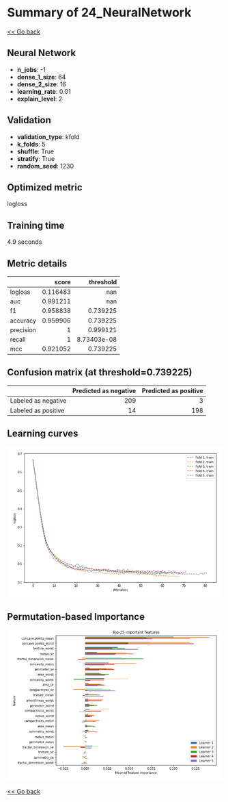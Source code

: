# Summary of 24_NeuralNetwork

[<< Go back](../README.md)


## Neural Network
- **n_jobs**: -1
- **dense_1_size**: 64
- **dense_2_size**: 16
- **learning_rate**: 0.01
- **explain_level**: 2

## Validation
 - **validation_type**: kfold
 - **k_folds**: 5
 - **shuffle**: True
 - **stratify**: True
 - **random_seed**: 1230

## Optimized metric
logloss

## Training time

4.9 seconds

## Metric details
|           |    score |     threshold |
|:----------|---------:|--------------:|
| logloss   | 0.116483 | nan           |
| auc       | 0.991211 | nan           |
| f1        | 0.958838 |   0.739225    |
| accuracy  | 0.959906 |   0.739225    |
| precision | 1        |   0.999121    |
| recall    | 1        |   8.73403e-08 |
| mcc       | 0.921052 |   0.739225    |


## Confusion matrix (at threshold=0.739225)
|                     |   Predicted as negative |   Predicted as positive |
|:--------------------|------------------------:|------------------------:|
| Labeled as negative |                     209 |                       3 |
| Labeled as positive |                      14 |                     198 |

## Learning curves
![Learning curves](learning_curves.png)

## Permutation-based Importance
![Permutation-based Importance](permutation_importance.png)

[<< Go back](../README.md)
